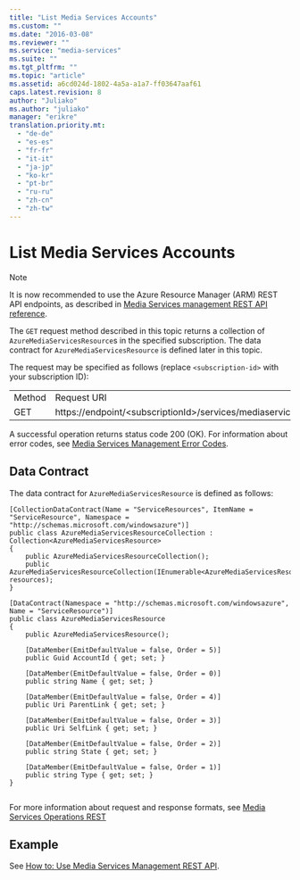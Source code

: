 ```yaml
---
title: "List Media Services Accounts"
ms.custom: ""
ms.date: "2016-03-08"
ms.reviewer: ""
ms.service: "media-services"
ms.suite: ""
ms.tgt_pltfrm: ""
ms.topic: "article"
ms.assetid: a6cd024d-1802-4a5a-a1a7-ff03647aaf61
caps.latest.revision: 8
author: "Juliako"
ms.author: "juliako"
manager: "erikre"
translation.priority.mt: 
  - "de-de"
  - "es-es"
  - "fr-fr"
  - "it-it"
  - "ja-jp"
  - "ko-kr"
  - "pt-br"
  - "ru-ru"
  - "zh-cn"
  - "zh-tw"
---
```

# List Media Services Accounts

> [!NOTE]
>  It is now recommended to use  the Azure Resource Manager (ARM) REST API endpoints, as described in [Media Services management REST API reference](../../../docs-ref-autogen/media/MediaService.yml).
  
 The `GET` request method described in this topic returns a collection of `AzureMediaServicesResource`s in the specified subscription. The data contract for `AzureMediaServicesResource` is defined later in this topic.  
  
 The request may be specified as follows (replace `<subscription-id>` with your subscription ID):  
  
|||  
|-|-|  
|Method|Request URI|  
|GET|https://endpoint/\<subscriptionId>/services/mediaservices/Accounts|  
  
 A successful operation returns status code 200 (OK). For information about error codes, see [Media Services Management Error Codes](media-services-management-error-codes.md).  
  
## Data Contract  
 The data contract for `AzureMediaServicesResource` is defined as follows:  
  
```  
[CollectionDataContract(Name = "ServiceResources", ItemName = "ServiceResource", Namespace = "http://schemas.microsoft.com/windowsazure")]   
public class AzureMediaServicesResourceCollection : Collection<AzureMediaServicesResource>   
{   
    public AzureMediaServicesResourceCollection();   
    public AzureMediaServicesResourceCollection(IEnumerable<AzureMediaServicesResource> resources);  
}  
  
[DataContract(Namespace = "http://schemas.microsoft.com/windowsazure", Name = "ServiceResource")]   
public class AzureMediaServicesResource   
{   
    public AzureMediaServicesResource();   
  
    [DataMember(EmitDefaultValue = false, Order = 5)]   
    public Guid AccountId { get; set; }   
  
    [DataMember(EmitDefaultValue = false, Order = 0)]   
    public string Name { get; set; }   
  
    [DataMember(EmitDefaultValue = false, Order = 4)]   
    public Uri ParentLink { get; set; }  
  
    [DataMember(EmitDefaultValue = false, Order = 3)]   
    public Uri SelfLink { get; set; }   
  
    [DataMember(EmitDefaultValue = false, Order = 2)]   
    public string State { get; set; }  
  
    [DataMember(EmitDefaultValue = false, Order = 1)]   
    public string Type { get; set; }   
}  
  
```  
  
 For more information about request and response formats, see [Media Services Operations REST](media-services-management-rest.md)  
  
## Example  

See [How to: Use Media Services Management REST API](how-to-use-media-services-management-rest-api.md).  
  
